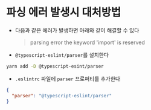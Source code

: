 # 파싱 에러 발생시 대처방법

- 다음과 같은 에러가 발생하면 아래와 같이 해결할 수 있다

    > parsing error the keyword 'import' is reserved

- `@typescript-eslint/parser`를 설치한다

```bash
yarn add -D @typescript-esint/parser
```

- `.eslintrc` 파일에 `parser` 프로퍼티를 추가한다

```json
{
  "parser": "@typescript-eslint/parser"
}
```